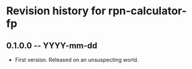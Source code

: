 # Revision history for rpn-calculator-fp

## 0.1.0.0  -- YYYY-mm-dd

* First version. Released on an unsuspecting world.

